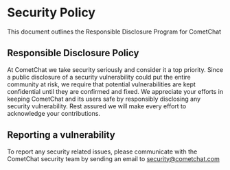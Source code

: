 # Security Policy

This document outlines the Responsible Disclosure Program for CometChat

## Responsible Disclosure Policy

At CometChat we take security seriously and consider it a top priority. Since a
public disclosure of a security vulnerability could put the entire
community at risk, we require that potential vulnerabilities are kept
confidential until they are confirmed and fixed. We appreciate your efforts in
keeping CometChat and its users safe by responsibly disclosing any security
vulnerability. Rest assured we will make every effort to acknowledge your
contributions.

## Reporting a vulnerability

To report any security related issues, please communicate with the CometChat security team by sending an email to security@cometchat.com